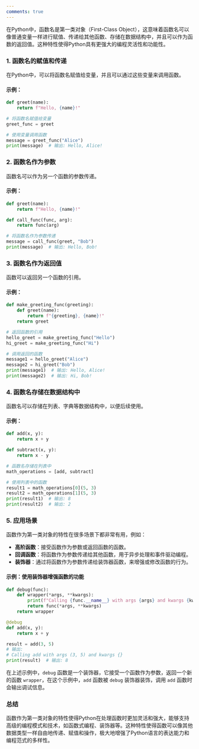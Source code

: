```yaml
---
comments: true
---
```


在Python中，函数名是第一类对象（First-Class Object），这意味着函数名可以像普通变量一样进行赋值、传递给其他函数、存储在数据结构中，并且可以作为函数的返回值。这种特性使得Python具有更强大的编程灵活性和功能性。

### 1. 函数名的赋值和传递

在Python中，可以将函数名赋值给变量，并且可以通过这些变量来调用函数。

#### 示例：

```python
def greet(name):
    return f"Hello, {name}!"

# 将函数名赋值给变量
greet_func = greet

# 使用变量调用函数
message = greet_func("Alice")
print(message)  # 输出: Hello, Alice!
```

### 2. 函数名作为参数

函数名可以作为另一个函数的参数传递。

#### 示例：

```python
def greet(name):
    return f"Hello, {name}!"

def call_func(func, arg):
    return func(arg)

# 将函数名作为参数传递
message = call_func(greet, "Bob")
print(message)  # 输出: Hello, Bob!
```

### 3. 函数名作为返回值

函数可以返回另一个函数的引用。

#### 示例：

```python
def make_greeting_func(greeting):
    def greet(name):
        return f"{greeting}, {name}!"
    return greet

# 返回函数的引用
hello_greet = make_greeting_func("Hello")
hi_greet = make_greeting_func("Hi")

# 调用返回的函数
message1 = hello_greet("Alice")
message2 = hi_greet("Bob")
print(message1)  # 输出: Hello, Alice!
print(message2)  # 输出: Hi, Bob!
```

### 4. 函数名存储在数据结构中

函数名可以存储在列表、字典等数据结构中，以便后续使用。

#### 示例：

```python
def add(x, y):
    return x + y

def subtract(x, y):
    return x - y

# 函数名存储在列表中
math_operations = [add, subtract]

# 使用列表中的函数
result1 = math_operations[0](5, 3)
result2 = math_operations[1](5, 3)
print(result1)  # 输出: 8
print(result2)  # 输出: 2
```

### 5. 应用场景

函数作为第一类对象的特性在很多场景下都非常有用，例如：

- **高阶函数**：接受函数作为参数或返回函数的函数。
- **回调函数**：将函数作为参数传递给其他函数，用于异步处理和事件驱动编程。
- **装饰器**：通过将函数作为参数传递给装饰器函数，来增强或修改函数的行为。

#### 示例：使用装饰器增强函数的功能

```python
def debug(func):
    def wrapper(*args, **kwargs):
        print(f"Calling {func.__name__} with args {args} and kwargs {kwargs}")
        return func(*args, **kwargs)
    return wrapper

@debug
def add(x, y):
    return x + y

result = add(3, 5)
# 输出:
# Calling add with args (3, 5) and kwargs {}
print(result)  # 输出: 8
```

在上述示例中，`debug` 函数是一个装饰器，它接受一个函数作为参数，返回一个新的函数 `wrapper`，在这个示例中，`add` 函数被 `debug` 装饰器装饰，调用 `add` 函数时会输出调试信息。

### 总结

函数作为第一类对象的特性使得Python在处理函数时更加灵活和强大，能够支持高级的编程模式和技术，如函数式编程、装饰器等。这种特性使得函数可以像其他数据类型一样自由地传递、赋值和操作，极大地增强了Python语言的表达能力和编程范式的多样性。